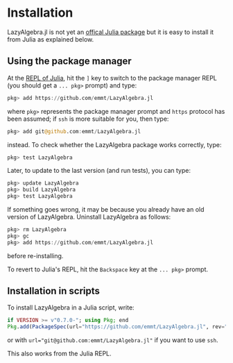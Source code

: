 # Installation

LazyAlgebra.jl is not yet an [offical Julia
package](https://pkg.julialang.org/) but it is easy to install it from Julia as
explained below.


## Using the package manager


At the [REPL of
Julia](https://docs.julialang.org/en/stable/manual/interacting-with-julia/),
hit the `]` key to switch to the package manager REPL (you should get a
`... pkg>` prompt) and type:

```julia
pkg> add https://github.com/emmt/LazyAlgebra.jl
```

where `pkg>` represents the package manager prompt and `https` protocol has
been assumed; if `ssh` is more suitable for you, then type:

```julia
pkg> add git@github.com:emmt/LazyAlgebra.jl
```

instead.  To check whether the LazyAlgebra package works correctly, type:

```julia
pkg> test LazyAlgebra
```

Later, to update to the last version (and run tests), you can type:

```julia
pkg> update LazyAlgebra
pkg> build LazyAlgebra
pkg> test LazyAlgebra
```

If something goes wrong, it may be because you already have an old version of
LazyAlgebra.  Uninstall LazyAlgebra as follows:

```julia
pkg> rm LazyAlgebra
pkg> gc
pkg> add https://github.com/emmt/LazyAlgebra.jl
```

before re-installing.

To revert to Julia's REPL, hit the `Backspace` key at the `... pkg>` prompt.


## Installation in scripts

To install LazyAlgebra in a Julia script, write:

```julia
if VERSION >= v"0.7.0-"; using Pkg; end
Pkg.add(PackageSpec(url="https://github.com/emmt/LazyAlgebra.jl", rev="master"));
```

or with `url="git@github.com:emmt/LazyAlgebra.jl"` if you want to use `ssh`.

This also works from the Julia REPL.
